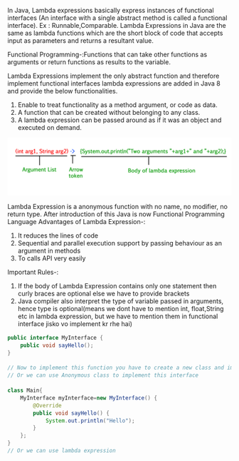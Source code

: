 In Java, Lambda expressions basically express instances of functional interfaces (An interface with a single abstract method is called a functional interface). Ex : Runnable,Comparable. Lambda Expressions in Java are the same as lambda functions which are the short block of code that accepts input as parameters and returns a resultant value. 

Functional Programming-:Functions that can take other functions as arguments or return functions as results to the variable.

Lambda Expressions implement the only abstract function and therefore implement functional interfaces lambda expressions are added in Java 8 and provide the below functionalities.
1) Enable to treat functionality as a method argument, or code as data.
2) A function that can be created without belonging to any class.
3) A lambda expression can be passed around as if it was an object and executed on demand.

![Example Image](image/lambda-expression.jpg)

Lambda Expression is a anonymous function with no name, no modifier, no return type. After introduction of this Java is now Functional Programming Language 
Advantages of Lambda Expression-:
1) It reduces the lines of code
2) Sequential and parallel execution support by passing behaviour as an argument in methods
3) To calls API very easily

Important Rules-:
1) If the body of Lambda Expression contains only one statement then curly braces are optional else we have to provide brackets
2) Java compiler also interpret the type of variable passed in arguments, hence type is optional(means we dont have to mention int, float,String etc in lambda expression, but we have to mention them in functional interface jisko vo implement kr rhe hai)

```java
public interface MyInterface {
    public void sayHello();
}

// Now to implement this function you have to create a new class and implement this interface then implement the body of function.
// Or we can use Anonymous class to implement this interface

class Main{
    MyInterface myInterface=new MyInterface() {
        @Override
        public void sayHello() {
            System.out.println("Hello");
        }
    };
}
// Or we can use lambda expression
``` 


